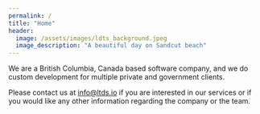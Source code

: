 ```yaml
---
permalink: /
title: "Home"
header:
  image: /assets/images/ldts_background.jpeg
  image_description: "A beautiful day on Sandcut beach"
---
```



We are a British Columbia, Canada based software company, and we do custom development for multiple private and government clients.

Please contact us at <a href="mailto:info@ldts.io">info@ltds.io</a> if you are interested in our services or if you would like any other information regarding the company or the team.